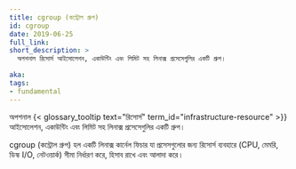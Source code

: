 ```yaml
---
title: cgroup (কন্ট্রোল গ্রুপ)
id: cgroup
date: 2019-06-25
full_link:
short_description: >
  অপশনাল রিসোর্স আইসোলেশন, একাউন্টিং এবং লিমিট সহ লিনাক্স প্রসেসেগুলির একটি গ্রুপ।

aka:
tags:
- fundamental
---
```

অপশনাল {< glossary_tooltip text="রিসোর্স" term_id="infrastructure-resource" >}} আইসোলেশন, একাউন্টিং এবং লিমিট সহ লিনাক্স প্রসেসেগুলির একটি গ্রুপ।
<!--more--> 

cgroup (কন্ট্রোল গ্রুপ) হল একটি লিনাক্স কার্নেল ফিচার যা প্রসেসগুলোর জন্য রিসোর্স ব্যবহারে (CPU, মেমরি, ডিস্ক I/O, নেটওয়ার্ক) সীমা নির্ধারণ করে, হিসাব রাখে এবং আলাদা করে।
